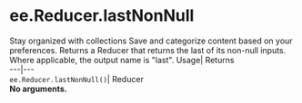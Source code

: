  
#  ee.Reducer.lastNonNull 
Stay organized with collections  Save and categorize content based on your preferences. 
Returns a Reducer that returns the last of its non-null inputs. Where applicable, the output name is "last". Usage| Returns  
---|---  
`ee.Reducer.lastNonNull()`| Reducer  
**No arguments.**
